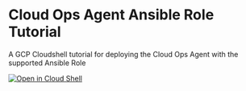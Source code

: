 # Cloud Ops Agent Ansible Role Tutorial
A GCP Cloudshell tutorial for deploying the Cloud Ops Agent with the supported Ansible Role


[![Open in Cloud Shell](https://gstatic.com/cloudssh/images/open-btn.svg)](https://ssh.cloud.google.com/cloudshell/editor?cloudshell_git_repo=https%3A%2F%2Fgithub.com%2Fkyleabenson%2Fcloud_ops_agent_tutorial_ansible.git&cloudshell_image=gcr.io%2Fcloud-ops-tutorials%2Fcloud-ops-agent-ansible&cloudshell_open_in_editor=%2Fansible&cloudshell_tutorial=tutorial.md)
